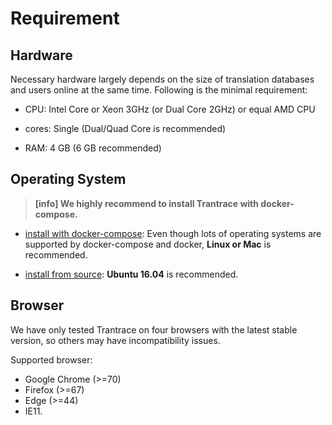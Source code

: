 # Requirement

## Hardware

Necessary hardware largely depends on the size of translation databases and users online at the same time. Following is the minimal requirement:

* CPU: Intel Core or Xeon 3GHz \(or Dual Core 2GHz\) or equal AMD CPU

* cores: Single \(Dual/Quad Core is recommended\)

* RAM: 4 GB \(6 GB recommended\)

## Operating System

> **[info] We highly recommend to install Trantrace with docker-compose.**

- [install with docker-compose](install-with-docker-compose.md): Even though lots of operating systems are supported by docker-compose and docker, **Linux or Mac** is recommended.

- [install from source](install-from-source.md): **Ubuntu 16.04** is recommended.


## Browser

We have only tested Trantrace on four browsers with the latest stable version, so others may have incompatibility issues.


Supported browser:
- Google Chrome (>=70)
- Firefox (>=67)
- Edge (>=44)
- IE11.
